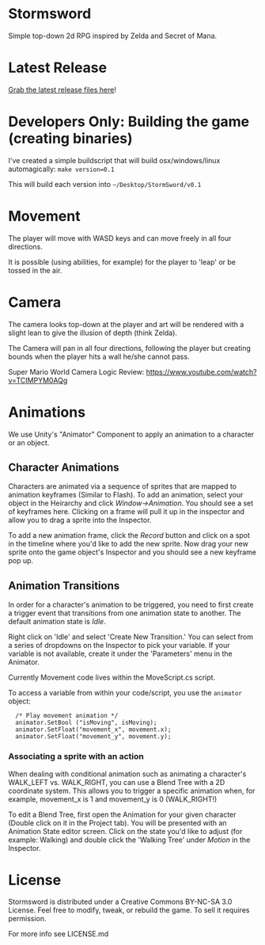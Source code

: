 Stormsword
===========

Simple top-down 2d RPG inspired by Zelda and Secret of Mana.

# Latest Release

[Grab the latest release files here](https://github.com/bdickason/stormsword/releases)!

# Developers Only: Building the game (creating binaries)

I've created a simple buildscript that will build osx/windows/linux automagically:
`make version=0.1`

This will build each version into `~/Desktop/StormSword/v0.1`


# Movement

The player will move with WASD keys and can move freely in all four directions.

It is possible (using abilities, for example) for the player to 'leap' or be tossed in the air.



# Camera

The camera looks top-down at the player and art will be rendered with a slight lean to give the illusion of depth (think Zelda).

The Camera will pan in all four directions, following the player but creating bounds when the player hits a wall he/she cannot pass. 

Super Mario World Camera Logic Review: https://www.youtube.com/watch?v=TCIMPYM0AQg


# Animations

We use Unity's "Animator" Component to apply an animation to a character or an object.

## Character Animations

Characters are animated via a sequence of sprites that are mapped to animation keyframes (Similar to Flash). To add an animation, select your object in the Heirarchy and click *Window->Animation*. You should see a set of keyframes here. Clicking on a frame will pull it up in the inspector and allow you to drag a sprite into the Inspector.

To add a new animation frame, click the *Record* button and click on a spot in the timeline where you'd like to add the new sprite. Now drag your new sprite onto the game object's Inspector and you should see a new keyframe pop up.


## Animation Transitions

In order for a character's animation to be triggered, you need to first create a trigger event that transitions from one animation state to another. The default animation state is *Idle*.

Right click on 'Idle' and select 'Create New Transition.' You can select from a series of dropdowns on the Inspector to pick your variable. If your variable is not available, create it under the 'Parameters' menu in the Animator.

Currently Movement code lives within the MoveScript.cs script.

To access a variable from within your code/script, you use the `animator` object:
````
  /* Play movement animation */
  animator.SetBool ("isMoving", isMoving);
  animator.SetFloat("movement_x", movement.x);
  animator.SetFloat("movement_y", movement.y);
````


### Associating a sprite with an action

When dealing with conditional animation such as animating a character's WALK_LEFT vs. WALK_RIGHT, you can use a Blend Tree with a 2D coordinate system. This allows you to trigger a specific animation when, for example, movement_x is 1 and movement_y is 0 (WALK_RIGHT!)

To edit a Blend Tree, first open the Animation for your given character (Double click on it in the Project tab). You will be presented with an Animation State editor screen. Click on the state you'd like to adjust (for example: Walking) and double click the 'Walking Tree' under *Motion* in the Inspector.


# License

Stormsword is distributed under a Creative Commons BY-NC-SA 3.0 License. Feel free to modify, tweak, or rebuild the game. To sell it requires permission.

For more info see LICENSE.md
